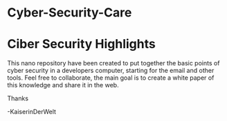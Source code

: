 # Cyber-Security-Care

# Ciber Security Highlights

This nano repository have been created to put together the basic points of cyber security in a developers computer, starting for the email
and other tools. Feel free to collaborate, the main goal is to create a white paper of this knowledge and share it in the web.

Thanks

-KaiserinDerWelt
